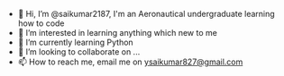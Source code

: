 - 👋 Hi, I’m @saikumar2187, I'm an Aeronautical undergraduate learning how to code
- 👀 I’m interested in learning anything which new to me
- 🌱 I’m currently learning Python
- 💞️ I’m looking to collaborate on ...
- 📫 How to reach me, email me on ysaikumar827@gmail.com

<!---
saikumar2187/saikumar2187 is a ✨ special ✨ repository because its `README.md` (this file) appears on your GitHub profile.
You can click the Preview link to take a look at your changes.
--->

